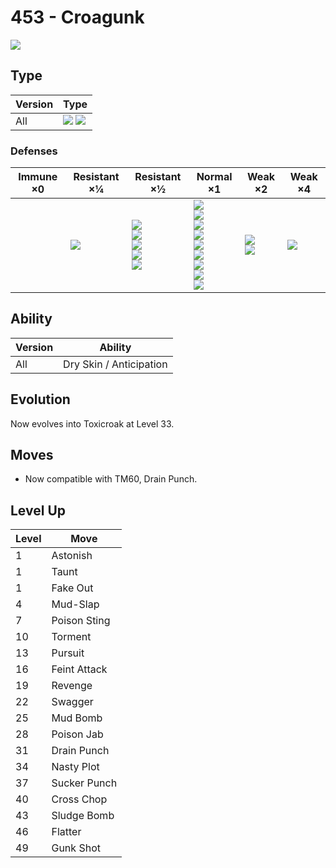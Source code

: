 # 453 - Croagunk
![][453]

## Type

Version | Type
---     | ---
All     | ![][poison]  ![][fighting]

### Defenses

Immune ×0 | Resistant ×¼ | Resistant ×½                                                             | Normal ×1                                                                                                                        | Weak ×2                        | Weak ×4
---       | ---          | ---                                                                      | ---                                                                                                                              | ---                            | ---
&nbsp;    | ![][bug]<br> | ![][fighting]<br>![][poison]<br>![][rock]<br>![][grass]<br>![][dark]<br> | ![][normal]<br>![][ghost]<br>![][steel]<br>![][fire]<br>![][water]<br>![][electric]<br>![][ice]<br>![][dragon]<br>![][fairy]<br> | ![][flying]<br>![][ground]<br> | ![][psychic]<br>

## Ability

Version | Ability
---     | ---
All     | Dry Skin / Anticipation

## Evolution
Now evolves into Toxicroak at Level 33.

## Moves

 - Now compatible with TM60, Drain Punch.

## Level Up

Level | Move
---   | ---
1     | Astonish
1     | Taunt
1     | Fake Out
4     | Mud-Slap
7     | Poison Sting
10    | Torment
13    | Pursuit
16    | Feint Attack
19    | Revenge
22    | Swagger
25    | Mud Bomb
28    | Poison Jab
31    | Drain Punch
34    | Nasty Plot
37    | Sucker Punch
40    | Cross Chop
43    | Sludge Bomb
46    | Flatter
49    | Gunk Shot

[453]: ../img/pokemon/453.png
[normal]: ../img/types/normal.png
[fire]: ../img/types/fire.png
[fighting]: ../img/types/fighting.png
[water]: ../img/types/water.png
[flying]: ../img/types/flying.png
[grass]: ../img/types/grass.png
[poison]: ../img/types/poison.png
[electric]: ../img/types/electric.png
[ground]: ../img/types/ground.png
[psychic]: ../img/types/psychic.png
[rock]: ../img/types/rock.png
[ice]: ../img/types/ice.png
[bug]: ../img/types/bug.png
[dragon]: ../img/types/dragon.png
[ghost]: ../img/types/ghost.png
[dark]: ../img/types/dark.png
[steel]: ../img/types/steel.png
[fairy]: ../img/types/fairy.png
